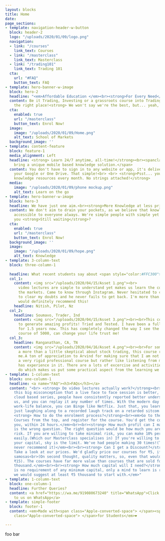 ```yaml
---
layout: blocks
title: Home
date: 
page_sections:
- template: navigation-header-w-button
  block: header-2
  logo: "/uploads/2020/01/09/logo.png"
  navigation:
  - link: "/courses"
    link_text: Courses
  - link: "/masterclass"
    link_text: Masterclass
  - link: "/trading101"
    link_text: Trading 101
  cta:
    url: "#FAQ"
    button_text: FAQ
- template: hero-banner-w-image
  block: hero-2
  headline: "<em>Affordable Education </em><br><strong>For Every Need</strong>"
  content: Be it Trading, Investing or a grassroots course into Trading, you are at
    the right place!<strong> We won't say we're the best, but... yeah, we are! </strong>
  cta:
    enabled: true
    url: "/masterclass"
    button_text: Enrol Now!
  image:
    image: "/uploads/2020/01/09/Home.png"
    alt_text: School of Markets
  background_image: ''
- template: content-feature
  block: feature-1
  media_alignment: Left
  headline: <strong> Learn 24/7 anytime, all-time!</strong><br><spanclass="light">We
    bring a unique mobile based knowledge solution.</span>
  content: You don't have to sign in to any website or app, it's delivered to either
    your Google or One Drive. That simple!<br> <br> <strong>Psst... you get additional
    knowledge resources every month. No strings attached!</strong>
  media:
    image: "/uploads/2020/01/09/phone mockup.png"
    alt_text: Learn on the go
- template: hero-banner-w-image
  block: hero-3
  headline: We have just one aim.<br><strong>More Knowledge at less prices.</strong>
  content: We don't aim to drain your pockets, as we believe that knowledge must be
    accessible to everyone always. We're simple people with simple yet strong ideals.<br>Are
    you <strong>Still waiting</strong>?
  cta:
    enabled: true
    url: "/masterclass"
    button_text: Enrol Now!
  background_image: ''
  image:
    image: "/uploads/2020/01/09/hope.png"
    alt_text: Knowledge
- template: 3-column-text
  block: three-column-1
  
  headline: What recent students say about <span style="color:#FFC300">the course!</span>
  col_1:
    content: <img src="/uploads/2020/04/15/Asset 1.png"><br>                    <br>The
      video lectures are simple to understand yet makes us learn the complexity of
      the markets. Came to know through Instagram. Never hesitated to contact Arvind
      to clear my doubts and he never fails to get back. I'm more than satisfied and
      would definitely recommend this!
    headline: Nitish, Pilot, Nz
  col_2:
    headline: Soumavo, Trader, Ind
    content: <img src="/uploads/2020/04/15/Asset 3.png"><br><br>This course is a goldmine,
      to generate amazing profits! Tried and Tested. I have been a full time trader
      for 1.5 years now. This has completely changed the way I see the markets. This
      course of 5000, can change your life trust me!
  col_3:
    headline: Ranganathan, CA, TN
    content: <img src="/uploads/2020/04/16/Asset 4.png"><br><br>For someone who was
      a more than a little skeptical about stock trading, this course really helped
      me.A ton of appreciation to Arvind for making sure that I am not listening to
      a very rigid professional course but rather like listening from my friend who
      has experience in it. There are a lots of excercise and activities for us to
      do which makes us put some practical aspect from the learning we gained.
- template: 1-column-text
  block: one-column-1
  headline: <a name="FAQ"><h3>FAQs</h3></a>
  content: "<br> <strong> Do video lectures actually work?</strong><br><em>There is
    this big misconception that a live face to face session is better, but, with a
    cloud based series, people have consistently reported better understanding to
    us, and you can replay it any number of times. With the modern day needs and skewed
    work-life balance, you can Binge like Netflix. Just that, you learn here, than
    just laughing along to a recorded laugh track on a retarded sitcom.</em><br><br>
    <strong> How to do the enrolment process?</strong><br><em>Go to the respective
    Courses from the top, and register for the course. You'd get the course sent to
    you, within 24 hours.</em><br><br><strong> How much profit can I make?</strong><br><em>This
    is the wrong question. The right question would be how much you are willing to
    risk. If you are willing to take minimal risk, you can make 10% per trade very
    easily.(Which our Masterclass specialises in) If you're willing to risk more of
    your capital, sky is the limit. We've had people making 30 times!(Though we strictly
    never recommend it)</em><br><br><strong> Can I get a Discount?</strong><br><em>Really?
    Take a look at our prices. We'd gladly price our courses for ₹5, if we were selling
    samosas<br>(On second thought, quality matters, so, even that would be at least
    ₹15). The courses have far more value than courses that are sold for over ₹50
    thousand.</em><br><br><strong> How much capital will I need?</strong><br><em>There
    is no requirement of any minimum capital, only a mind to learn is required. But,
    we would suggest at least ₹5 thousand to start with.</em>"
- template: 1-column-text
  block: one-column-1
  headline: Further Queries?
  content: <a href="https://wa.me/919080673240" title="WhatsApp">Click here to reach
    to us on WhatsApp</a>
- template: simple-footer
  block: footer-1
  content: <em>Made with<span class="Apple-converted-space"> </span><span class="love">Love</span><span
    class="Apple-converted-space"> </span>for Students</em>❤︎

---
```

foo bar